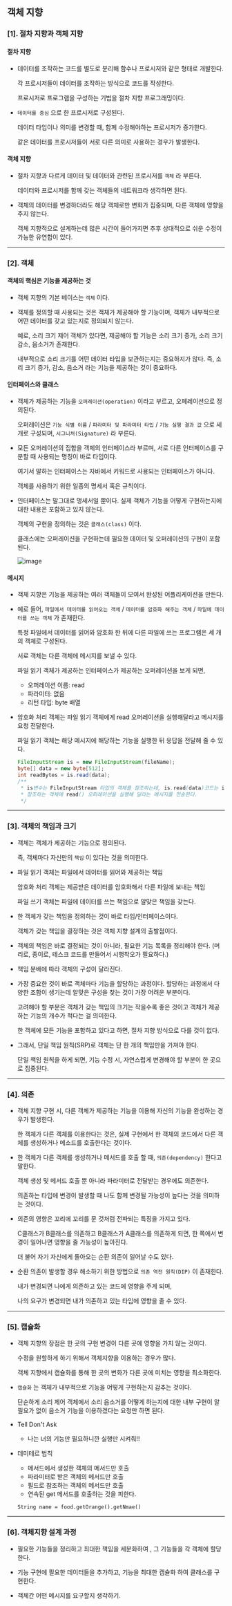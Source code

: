 ## 객체 지향

### [1]. 절차 지향과 객체 지향

#### 절차 지향

-  데이터를 조작하는 코드를 별도로 분리해 함수나 프로시저와 같은 형태로 개발한다.

   각 프로시저들이 데이터를 조작하는 방식으로 코드를 작성한다.

   프로시저로 프로그램을 구성하는 기법을 절차 지향 프로그래밍이다.

- `데이터를 중심` 으로 한 프로시저로 구성된다.

  데이터 타입이나 의미를 변경할 때, 함께 수정해야하는 프로시저가 증가한다.
 
  같은 데이터를 프로시저들이 서로 다른 의미로 사용하는 경우가 발생한다.


#### 객체 지향

- 절차 지향과 다르게 데이터 및 데이터와 관련된 프로시저를 `객체` 라 부른다.

  데이터와 프로시저를 함께 갖는 객체들의 네트워크라 생각하면 된다.

- 객체의 데이터를 변경하더라도 해당 객체로만 변화가 집중되며, 다른 객체에 영향을 주지 않는다.

  객체 지향적으로 설계하는데 많은 시간이 들어가지면 추후 상대적으로 쉬운 수정이 가능한 유연함이 있다.

---

### [2]. 객체

#### 객체의 핵심은 기능을 제공하는 것

- 객체 지향의 기본 베이스는 `객체` 이다.

- 객체를 정의할 때 사용되는 것은 객체가 제공해야 할 기능이며, 객체가 내부적으로 어떤 데이터를 갖고 있는지로 정의되지 않는다.

  예로, 소리 크기 제어 객체가 있다면, 제공해야 할 기능은 소리 크기 증가, 소리 크기 감소, 음소거가 존재한다.

  내부적으로 소리 크기를 어떤 데이터 타입을 보관하는지는 중요하지가 않다. 즉, 소리 크기 증가, 감소, 음소거 라는 기능을 제공하는 것이 중요하다.


#### 인터페이스와 클래스

- 객체가 제공하는 기능을 `오퍼레이션(operation)` 이라고 부르고, 오페레이션으로 정의된다.

  오퍼레이션은 `기능 식별 이름` / `파라미터 및 파라미터 타입` / `기능 실행 결과 값` 으로 세 개로 구성되며, `시그니처(Signature)` 라 부른다.

- 모든 오퍼레이션의 집합을 객체의 인터페이스라 부르며, 서로 다른 인터페이스를 구분할 때 사용되는 명칭이 바로 타입이다.

  여기서 말하는 인터페이스는 자바에서 키워드로 사용되는 인터페이스가 아니다.

  객체를 사용하기 위한 일종의 명세서 혹은 규칙이다.

- 인터페이스는 말그대로 명세서일 뿐이다. 실제 객체가 기능을 어떻게 구현하는지에 대한 내용은 포함하고 있지 않는다.

  객체의 구현을 정의하는 것은 `클래스(class)` 이다.

  클래스에는 오퍼레이션을 구현하는데 필요한 데이터 및 오퍼레이션의 구현이 포함된다.

  ![image](https://user-images.githubusercontent.com/66770613/151643370-2c0e9ecc-9adf-4fcc-954e-3ea735ab4347.png)


#### 메시지

- 객체 지향은 기능을 제공하는 여러 객체들이 모여서 완성된 어플리케이션을 만든다.

- 예로 들어, `파일에서 데이터를 읽어오는 객체` / `데이터를 암호화 해주는 객체` / `파일에 데이터를 쓰는 객체` 가 존재한다.

  특정 파일에서 데이터를 읽어와 암호화 한 뒤에 다른 파일에 쓰는 프로그램은 세 개의 객체로 구성된다.

  서로 객체는 다른 객체에 메시지를 보낼 수 있다.

  파일 읽기 객체가 제공하는 인터페이스가 제공하는 오퍼레이션을 보게 되면,

  - 오퍼레이션 이름: read
  - 파라미터: 없음
  - 리턴 타입: byte 배열

- 암호화 처리 객체는 파일 읽기 객체에게 read 오퍼레이션을 실행해달라고 메시지를 요청 전달한다.

  파일 읽기 객체는 해당 메시지에 해당하는 기능을 실행한 뒤 응답을 전달해 줄 수 있다.

  ```java
  FileInputStream is = new FileInputStream(fileName);
  byte[] data = new byte[512];
  int readBytes = is.read(data);
  /**
   * is변수는 FileInputStream 타입의 객체를 참조하는데, is.read(data)코드는 is가
   * 참조하는 객체에 read() 오퍼레이션을 실행해 달라는 메시지를 전송한다.
   */ 
  ```

---

### [3]. 객체의 책임과 크기

- 객체는 객체가 제공하는 기능으로 정의된다.

  즉, 객체마다 자신만의 `책임` 이 있다는 것을 의미한다.

- 파일 읽기 객체는 파일에서 데이터를 읽어와 제공하는 책임

  암호화 처리 객체는 제공받은 데이터를 암호화해서 다른 파일에 보내는 책임

  파일 쓰기 객체는 파일에 데이터를 쓰는 책임으로 알맞은 책임을 갖는다.

- 한 객체가 갖는 책임을 정의하는 것이 바로 타입/인터페이스이다.

  객체가 갖는 책임을 결정하는 것은 객체 지향 설계의 출발점이다.

- 객체의 책임은 바로 결정되는 것이 아니라, 필요한 기능 목록을 정리해야 한다. (머리로, 종이로, 테스크 코드를 만들어서 시행착오가 필요하다.)

- 책임 분배에 따라 객체의 구성이 달라진다.

- 가장 중요한 것이 바로 객체마다 기능을 할당하는 과정이다. 할당하는 과정에서 다양한 조합이 생기는데 알맞은 구성을 찾는 것이 가장 어려운 부분이다.

  고려해야 할 부분은 객체가 갖는 책임의 크기는 작을수록 좋은 것이고 객체가 제공하는 기능의 개수가 적다는 걸 의미한다.

  한 객체에 모든 기능을 포함하고 있다고 하면, 절차 지향 방식으로 다를 것이 없다.


- 그래서, 단일 책임 원칙(SRP)로 객체는 단 한 개의 책임만을 가져야 한다.

  단일 책임 원칙을 하게 되면, 기능 수정 시, 자연스럽게 변경해야 할 부분이 한 곳으로 집중된다.


---

### [4]. 의존

- 객체 지향 구현 시, 다른 객체가 제공하는 기능을 이용해 자신의 기능을 완성하는 경우가 발생한다.

  한 객체가 다른 객체를 이용한다는 것은, 실제 구현에서 한 객체의 코드에서 다른 객체를 생성하거나 메소드를 호출한다는 것이다.

- 한 객체가 다른 객체를 생성하거나 메서드를 호출 할 때, `의존(dependency)` 한다고 말한다.

  객체 생성 및 메서드 호출 뿐 아니라 파라미터로 전달받는 경우에도 의존한다.

  의존하는 타입에 변경이 발생할 때 나도 함께 변경될 가능성이 높다는 것을 의미하는 것이다.

- 의존의 영향은 꼬리에 꼬리를 문 것처럼 전파되는 특징을 가지고 있다.

  C클래스가 B클래스를 의존하고 B클래스가 A클래스를 의존하게 되면, 한 쪽에서 변경이 일어나면 영향을 줄 가능성이 높아진다.

  더 불어 자기 자신에게 돌아오는 순환 의존이 일어날 수도 있다.

- 순환 의존이 발생할 경우 해소하기 위한 방법으로 `의존 역전 원칙(DIP)` 이 존재한다.

  내가 변경되면 나에게 의존하고 있는 코드에 영향을 주게 되며,

  나의 요구가 변경되면 내가 의존하고 있는 타입에 영향을 줄 수 있다.


---

### [5]. 캡슐화

- 객체 지향의 장점은 한 곳의 구현 변경이 다른 곳에 영향을 가지 않는 것이다.

  수정을 원할하게 하기 위해서 객체지향을 이용하는 경우가 많다.

  객체 지향에서 캡슐화를 통해 한 곳의 변화가 다른 곳에 미치는 영향을 최소화한다.

- `캡슐화` 는 객체가 내부적으로 기능을 어떻게 구현하는지 감추는 것이다.

  단순하게 소리 제어 객체에서 소리 음소거를 어떻게 하는지에 대한 내부 구현이 알 필요가 없이 음소거 기능을 이용하겠다는 요청만 하면 된다.

  
- Tell Don't Ask
   
  - 나는 너의 기능만 필요하니깐 실행만 시켜줘!!

- 데미테르 법칙
   
  - 메서드에서 생성한 객체의 메서드만 호출
  - 파라미터로 받은 객체의 메서드만 호출
  - 필드로 참조하는 객체의 메서드만 호출
  - 연속된 get 메서드를 호출하는 것을 피한다.

   ```
   String name = food.getOrange().getNmae()
   ```


---

### [6]. 객체지향 설계 과정


- 필요한 기능들을 정리하고 최대한 책임을 세분화하여 , 그 기능들을 각 객체에 할당한다.

- 기능 구현에 필요한 데이터들을 추가하고, 기능을 최대한 캡슐화 하여 클래스를 구현한다.

- 객체간 어떤 메시지를 요구할지 생각하기.








  
